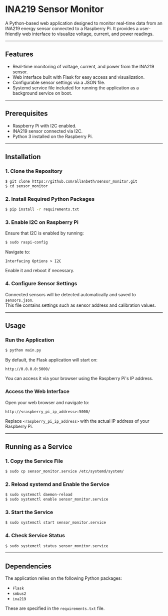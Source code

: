 # INA219 Sensor Monitor

A Python-based web application designed to monitor real-time data from an INA219 energy sensor connected to a Raspberry Pi. It provides a user-friendly web interface to visualize voltage, current, and power readings.

---

## Features

- Real-time monitoring of voltage, current, and power from the INA219 sensor.
- Web interface built with Flask for easy access and visualization.
- Configurable sensor settings via a JSON file.
- Systemd service file included for running the application as a background service on boot.

---

## Prerequisites

- Raspberry Pi with I2C enabled.
- INA219 sensor connected via I2C.
- Python 3 installed on the Raspberry Pi.

---

## Installation

### 1. Clone the Repository

```bash
$ git clone https://github.com/allanbeth/sensor_monitor.git
$ cd sensor_monitor
```

### 2. Install Required Python Packages

```bash
$ pip install -r requirements.txt
```

### 3. Enable I2C on Raspberry Pi

Ensure that I2C is enabled by running:

```bash
$ sudo raspi-config
```

Navigate to:

```
Interfacing Options > I2C
```

Enable it and reboot if necessary.

### 4. Configure Sensor Settings

Connected sensors will be detected automatically and saved to `sensors.json`.  
This file contains settings such as sensor address and calibration values.

---

## Usage

### Run the Application

```bash
$ python main.py
```

By default, the Flask application will start on:

```
http://0.0.0.0:5000/
```

You can access it via your browser using the Raspberry Pi's IP address.

### Access the Web Interface

Open your web browser and navigate to:

```
http://<raspberry_pi_ip_address>:5000/
```

Replace `<raspberry_pi_ip_address>` with the actual IP address of your Raspberry Pi.

---

## Running as a Service

### 1. Copy the Service File

```bash
$ sudo cp sensor_monitor.service /etc/systemd/system/
```

### 2. Reload systemd and Enable the Service

```bash
$ sudo systemctl daemon-reload
$ sudo systemctl enable sensor_monitor.service
```

### 3. Start the Service

```bash
$ sudo systemctl start sensor_monitor.service
```

### 4. Check Service Status

```bash
$ sudo systemctl status sensor_monitor.service
```

---

## Dependencies

The application relies on the following Python packages:

- `Flask`
- `smbus2`
- `ina219`

These are specified in the `requirements.txt` file.
